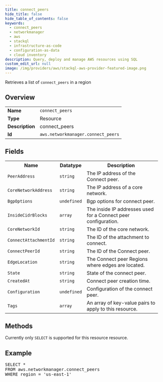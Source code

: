 ```yaml
---
title: connect_peers
hide_title: false
hide_table_of_contents: false
keywords:
  - connect_peers
  - networkmanager
  - aws
  - stackql
  - infrastructure-as-code
  - configuration-as-data
  - cloud inventory
description: Query, deploy and manage AWS resources using SQL
custom_edit_url: null
image: /img/providers/aws/stackql-aws-provider-featured-image.png
---
```

Retrieves a list of <code>connect_peers</code> in a region

## Overview
<table><tbody>
<tr><td><b>Name</b></td><td><code>connect_peers</code></td></tr>
<tr><td><b>Type</b></td><td>Resource</td></tr>
<tr><td><b>Description</b></td><td>connect_peers</td></tr>
<tr><td><b>Id</b></td><td><code>aws.networkmanager.connect_peers</code></td></tr>
</tbody></table>

## Fields
<table><tbody>
<tr><th>Name</th><th>Datatype</th><th>Description</th></tr>
<tr><td><code>PeerAddress</code></td><td><code>string</code></td><td>The IP address of the Connect peer.</td></tr>
<tr><td><code>CoreNetworkAddress</code></td><td><code>string</code></td><td>The IP address of a core network.</td></tr>
<tr><td><code>BgpOptions</code></td><td><code>undefined</code></td><td>Bgp options for connect peer.</td></tr>
<tr><td><code>InsideCidrBlocks</code></td><td><code>array</code></td><td>The inside IP addresses used for a Connect peer configuration.</td></tr>
<tr><td><code>CoreNetworkId</code></td><td><code>string</code></td><td>The ID of the core network.</td></tr>
<tr><td><code>ConnectAttachmentId</code></td><td><code>string</code></td><td>The ID of the attachment to connect.</td></tr>
<tr><td><code>ConnectPeerId</code></td><td><code>string</code></td><td>The ID of the Connect peer.</td></tr>
<tr><td><code>EdgeLocation</code></td><td><code>string</code></td><td>The Connect peer Regions where edges are located.</td></tr>
<tr><td><code>State</code></td><td><code>string</code></td><td>State of the connect peer.</td></tr>
<tr><td><code>CreatedAt</code></td><td><code>string</code></td><td>Connect peer creation time.</td></tr>
<tr><td><code>Configuration</code></td><td><code>undefined</code></td><td>Configuration of the connect peer.</td></tr>
<tr><td><code>Tags</code></td><td><code>array</code></td><td>An array of key-value pairs to apply to this resource.</td></tr>

</tbody></table>

## Methods
Currently only <code>SELECT</code> is supported for this resource resource.

## Example
<pre>
SELECT *<br/>FROM aws.networkmanager.connect_peers<br/>WHERE region = 'us-east-1'
</pre>
